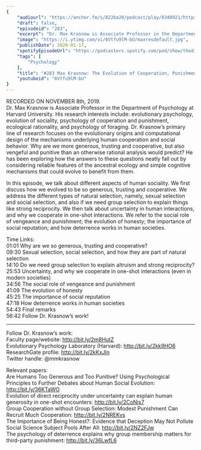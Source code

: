 ```yaml
---
{
	"audiourl": "https://anchor.fm/s/822ba20/podcast/play/8340921/https%3A%2F%2Fd3ctxlq1ktw2nl.cloudfront.net%2Fproduction%2F2019-10-8%2F33420462-44100-2-67e720e5a211d.m4a",
	"draft": false,
	"episodeid": "283",
	"excerpt": "Dr. Max Krasnow is Associate Professor in the Department of Psychology at Harvard University. His research interests include: evolutionary psychology, evolution of sociality, psychology of cooperation and punishment, ecological rationality, and psychology of foraging. Dr. Krasnow’s primary line of research focuses on the evolutionary origins and computational design of the mechanisms underlying human cooperation and social behavior. Why are we more generous, trusting and cooperative, but also vengeful and punitive than an otherwise rational analysis would predict? He has been exploring how the answers to these questions neatly fall out by considering reliable features of the ancestral ecology and simple cognitive mechanisms that could evolve to benefit from them.",
	"image": "https://i.ytimg.com/vi/6Vtfu9lM-bU/maxresdefault.jpg",
	"publishDate": 2020-01-17,
	"spotifyEpisodeUrl": "https://podcasters.spotify.com/pod/show/thedissenter/episodes/283-Max-Krasnow-The-Evolution-of-Cooperation--Punishment--Honesty--and-Deterrence-e8t1vp",
	"tags": [
		"Psychology"
	],
	"title": "#283 Max Krasnow: The Evolution of Cooperation, Punishment, Honesty, and Deterrence",
	"youtubeid": "6Vtfu9lM-bU"
}
---
```

RECORDED ON NOVEMBER 8th, 2019.  
Dr. Max Krasnow is Associate Professor in the Department of Psychology at Harvard University. His research interests include: evolutionary psychology, evolution of sociality, psychology of cooperation and punishment, ecological rationality, and psychology of foraging. Dr. Krasnow’s primary line of research focuses on the evolutionary origins and computational design of the mechanisms underlying human cooperation and social behavior. Why are we more generous, trusting and cooperative, but also vengeful and punitive than an otherwise rational analysis would predict? He has been exploring how the answers to these questions neatly fall out by considering reliable features of the ancestral ecology and simple cognitive mechanisms that could evolve to benefit from them.

In this episode, we talk about different aspects of human sociality. We first discuss how we evolved to be so generous, trusting and cooperative. We address the different types of natural selection, namely, sexual selection and social selection, and also if we need group selection to explain things like strong reciprocity. We then talk about uncertainty in human interactions, and why we cooperate in one-shot interactions. We refer to the social role of vengeance and punishment; the evolution of honesty; the importance of social reputation; and how deterrence works in human societies. 

Time Links:  
<time>01:01</time> Why are we so generous, trusting and cooperative?  
<time>09:30</time> Sexual selection, social selection, and how they are part of natural selection  
<time>14:10</time> Do we need group selection to explain altruism and strong reciprocity?  
<time>25:53</time> Uncertainty, and why we cooperate in one-shot interactions (even in modern societies)   
<time>34:56</time> The social role of vengeance and punishment  
<time>41:09</time> The evolution of honesty  
<time>45:25</time> The importance of social reputation  
<time>47:18</time> How deterrence works in human societies  
<time>54:43</time> Final remarks  
<time>56:42</time> Follow Dr. Krasnow’s work!

---

Follow Dr. Krasnow’s work:  
Faculty page/website: http://bit.ly/2m8HutZ  
Evolutionary Psychology Laboratory (Harvard): http://bit.ly/2kk9HO6  
ResearchGate profile: http://bit.ly/2kKxJln  
Twitter handle: @mmkrasnow

Relevant papers:  
Are Humans Too Generous and Too Punitive? Using Psychological Principles to Further Debates about Human Social Evolution: http://bit.ly/36KTaWO  
Evolution of direct reciprocity under uncertainty can explain human generosity in one-shot encounters: http://bit.ly/2CoNjs7  
Group Cooperation without Group Selection: Modest Punishment Can Recruit Much Cooperation: http://bit.ly/2NREKvs  
The Importance of Being Honest?: Evidence that Deception May Not Pollute Social Science Subject Pools After All: http://bit.ly/2NZ2FJw  
The psychology of deterrence explains why group membership matters for third-party punishment: http://bit.ly/36LwfL6
